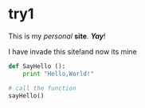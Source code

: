 # try1

This is my _personal_ **site**. _**Yay**_!

I have invade this site!and now its mine
```python
def SayHello ():
    print "Hello,World!"

# call the function
sayHello()
```
